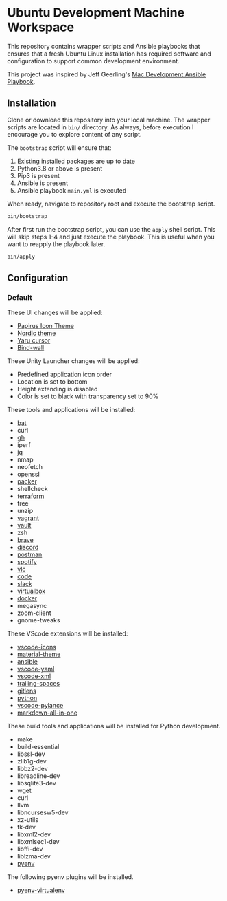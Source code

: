# Ubuntu Development Machine Workspace

This repository contains wrapper scripts and Ansible playbooks that ensures that a fresh Ubuntu Linux installation has required software and configuration to support common development environment.

This project was inspired by Jeff Geerling's [Mac Development Ansible Playbook](https://github.com/geerlingguy/mac-dev-playbook).

## Installation

Clone or download this repository into your local machine. The wrapper scripts are located in `bin/` directory. As always, before execution I encourage you to explore content of any script.

The `bootstrap` script will ensure that:

1. Existing installed packages are up to date
2. Python3.8 or above is present
3. Pip3 is present
4. Ansible is present
5. Ansible playbook `main.yml` is executed

When ready, navigate to repository root and execute the bootstrap script.

```bash
bin/bootstrap
```

After first run the bootstrap script, you can use the `apply` shell script. This will skip steps 1-4 and just execute the playbook. This is useful when you want to reapply the playbook later.

```bash
bin/apply
```

## Configuration

### Default

These UI changes will be applied:

- [Papirus Icon Theme](https://github.com/PapirusDevelopmentTeam/papirus-icon-theme)
- [Nordic theme](https://github.com/EliverLara/Nordic)
- [Yaru cursor](https://github.com/ubuntu/yaru)
- [Bind-wall](https://github.com/keshavbhatt/BingWall)

These Unity Launcher changes will be applied:

- Predefined application icon order
- Location is set to bottom
- Height extending is disabled
- Color is set to black with transparency set to 90%

These tools and applications will be installed:

- [bat](https://github.com/sharkdp/bat)
- curl
- [gh](https://github.com/cli/cli)
- iperf
- jq
- nmap
- neofetch
- openssl
- [packer](https://www.packer.io/)
- shellcheck
- [terraform](https://www.terraform.io/)
- tree
- unzip
- [vagrant](https://www.vagrantup.com/)
- [vault](https://www.vaultproject.io/)
- zsh
- [brave](https://brave.com/)
- [discord](https://discord.com/)
- [postman](https://www.postman.com/)
- [spotify](https://www.spotify.com/)
- [vlc](https://www.videolan.org/vlc/)
- [code](https://code.visualstudio.com/)
- [slack](https://slack.com/)
- [virtualbox](https://www.virtualbox.org/)
- [docker](https://www.docker.com/)
- megasync
- zoom-client
- gnome-tweaks

These VScode extensions will be installed:

- [vscode-icons](https://marketplace.visualstudio.com/items?itemName=vscode-icons-team.vscode-icons)
- [material-theme](https://marketplace.visualstudio.com/items?itemName=zhuangtongfa.Material-theme)
- [ansible](https://marketplace.visualstudio.com/items?itemName=redhat.ansible)
- [vscode-yaml](https://marketplace.visualstudio.com/items?itemName=redhat.vscode-yaml)
- [vscode-xml](https://marketplace.visualstudio.com/items?itemName=redhat.vscode-xml)
- [trailing-spaces](https://marketplace.visualstudio.com/items?itemName=shardulm94.trailing-spaces)
- [gitlens](https://marketplace.visualstudio.com/items?itemName=eamodio.gitlens)
- [python](https://marketplace.visualstudio.com/items?itemName=ms-python.python)
- [vscode-pylance](https://marketplace.visualstudio.com/items?itemName=ms-python.vscode-pylance)
- [markdown-all-in-one](https://marketplace.visualstudio.com/items?itemName=yzhang.markdown-all-in-one)

These build tools and applications will be installed for Python development.

- make
- build-essential
- libssl-dev
- zlib1g-dev
- libbz2-dev
- libreadline-dev
- libsqlite3-dev
- wget
- curl
- llvm
- libncursesw5-dev
- xz-utils
- tk-dev
- libxml2-dev
- libxmlsec1-dev
- libffi-dev
- liblzma-dev
- [pyenv](https://github.com/pyenv/pyenv/)

The following pyenv plugins will be installed.

- [pyenv-virtualenv](https://github.com/pyenv/pyenv-virtualenv)
